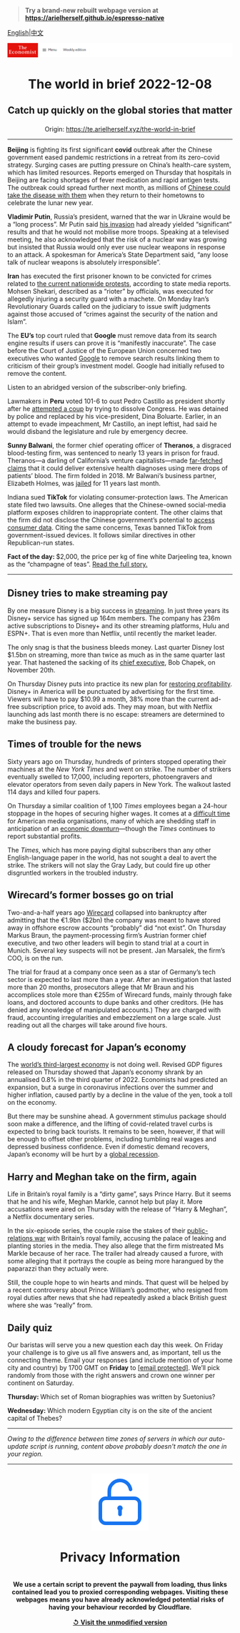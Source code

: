 > **Try a brand-new rebuilt webpage version at https://arielherself.github.io/espresso-native**

[English](https://github.com/arielherself/espresso/blob/main/README.md)|[中文](https://github-com.translate.goog/arielherself/espresso/blob/main/README.md?_x_tr_sl=en&_x_tr_tl=zh-CN&_x_tr_hl=zh-CN&_x_tr_pto=wapp)



![The Economist](menubar.png)

# <p align="center">The world in brief 2022-12-08</p>

## <p align="center">Catch up quickly on the global stories that matter</p>

<p align="center">Origin: <a href="https://te.arielherself.xyz/the-world-in-brief">https://te.arielherself.xyz/the-world-in-brief</a><hr>

<strong>Beijing</strong> is fighting its first significant <strong>covid</strong> outbreak after the Chinese government eased pandemic restrictions in a retreat from its zero-covid strategy. Surging cases are putting pressure on China’s health-care system, which has limited resources. Reports emerged on Thursday that hospitals in Beijing are facing shortages of fever medication and rapid antigen tests. The outbreak could spread further next month, as millions of [Chinese could take the disease with them](https://te.arielherself.xyz/leaders/2022/12/07/china-is-loosening-its-covid-restrictions-at-great-risk) when they return to their hometowns to celebrate the lunar new year.

<strong>Vladimir Putin</strong>, Russia’s president, warned that the war in Ukraine would be a “long process”. Mr Putin said [his invasion](https://te.arielherself.xyz/interactive/international/2022/10/24/vladimir-putin-is-dragging-the-world-back-to-a-bloodier-time) had already yielded “significant” results and that he would not mobilise more troops. Speaking at a televised meeting, he also acknowledged that the risk of a nuclear war was growing but insisted that Russia would only ever use nuclear weapons in response to an attack. A spokesman for America’s State Department said, “any loose talk of nuclear weapons is absolutely irresponsible”.

<strong>Iran</strong> has executed the first prisoner known to be convicted for crimes related to [the current nationwide protests](https://te.arielherself.xyz/middle-east-and-africa/2022/10/18/irans-protests-spread-as-a-notorious-prison-burns), according to state media reports. Mohsen Shekari, described as a “rioter” by officials, was executed for allegedly injuring a security guard with a machete. On Monday Iran’s Revolutionary Guards called on the judiciary to issue swift judgments against those accused of “crimes against the security of the nation and Islam”.

The <strong>EU’s</strong> top court ruled that <strong>Google</strong> must remove data from its search engine results if users can prove it is “manifestly inaccurate”. The case before the Court of Justice of the European Union concerned two executives who wanted [Google](https://te.arielherself.xyz/leaders/2020/07/30/google-has-outgrown-its-corporate-culture) to remove search results linking them to criticism of their group’s investment model. Google had initially refused to remove the content.

Listen to an abridged version of the subscriber-only briefing.

Lawmakers in <strong>Peru</strong> voted 101-6 to oust Pedro Castillo as president shortly after he [attempted a coup](https://te.arielherself.xyz/the-americas/2022/12/07/after-a-bungled-coup-attempt-perus-president-falls) by trying to dissolve Congress. He was detained by police and replaced by his vice-president, Dina Boluarte. Earlier, in an attempt to evade impeachment, Mr Castillo, an inept leftist, had said he would disband the legislature and rule by emergency decree.

<strong>Sunny Balwani</strong>, the former chief operating officer of <strong>Theranos</strong>, a disgraced blood-testing firm, was sentenced to nearly 13 years in prison for fraud. Theranos—a darling of California’s venture capitalists—made [far-fetched claims](https://te.arielherself.xyz/books-and-arts/2018/06/02/the-rise-and-fall-of-elizabeth-holmes-silicon-valleys-startup-queen) that it could deliver extensive health diagnoses using mere drops of patients’ blood. The firm folded in 2018. Mr Balwani’s business partner, Elizabeth Holmes, was [jailed](https://te.arielherself.xyz/business/2022/01/08/a-jury-finds-elizabeth-holmes-guilty-of-fraud) for 11 years last month.

Indiana sued <strong>TikTok</strong> for violating consumer-protection laws. The American state filed two lawsuits. One alleges that the Chinese-owned social-media platform exposes children to inappropriate content. The other claims that the firm did not disclose the Chinese government’s potential to [access consumer data](https://te.arielherself.xyz/interactive/briefing/2022/07/09/the-all-conquering-quaver). Citing the same concerns, Texas banned TikTok from government-issued devices. It follows similar directives in other Republican-run states.

<strong>Fact of the day: </strong>$2,000, the price per kg of fine white Darjeeling tea, known as the “champagne of teas”. [Read the full story.](https://te.arielherself.xyz/the-economist-explains/2022/12/06/why-darjeeling-tea-may-face-extinction)

----------

## Disney tries to make streaming pay

By one measure Disney is a big success in [streaming](https://te.arielherself.xyz/business/disney-netflix-apple-is-anyone-winning-the-streaming-wars/21807591). In just three years its Disney+ service has signed up 164m members. The company has 236m active subscriptions to Disney+ and its other streaming platforms, Hulu and ESPN+. That is even more than Netflix, until recently the market leader.

The only snag is that the business bleeds money. Last quarter Disney lost $1.5bn on streaming, more than twice as much as in the same quarter last year. That hastened the sacking of its [chief executive](https://te.arielherself.xyz/business/2022/11/23/what-disney-can-learn-from-elton-john), Bob Chapek, on November 20th.

On Thursday Disney puts into practice its new plan for [restoring profitability](https://te.arielherself.xyz/leaders/2022/11/21/disney-brings-back-a-star-of-the-past-but-its-real-problem-is-the-script). Disney+ in America will be punctuated by advertising for the first time. Viewers will have to pay $10.99 a month, 38% more than the current ad-free subscription price, to avoid ads. They may moan, but with Netflix launching ads last month there is no escape: streamers are determined to make the business pay.

## Times of trouble for the news

Sixty years ago on Thursday, hundreds of printers stopped operating their machines at the <em>New York Times</em> and went on strike. The number of strikers eventually swelled to 17,000, including reporters, photoengravers and elevator operators from seven daily papers in New York. The walkout lasted 114 days and killed four papers.

On Thursday a similar coalition of 1,100 <em>Times</em> employees began a 24-hour stoppage in the hopes of securing higher wages. It comes at a [difficult time](https://te.arielherself.xyz/united-states/2022/04/16/startups-aim-to-reinvigorate-local-news-in-america) for American media organisations, many of which are shedding staff in anticipation of an [economic downturn](https://te.arielherself.xyz/the-world-ahead/2022/11/18/the-american-economy-is-set-for-a-downturn-not-a-crisis)—though the <em>Times</em> continues to report substantial profits.

The <em>Times</em>, which has more paying digital subscribers than any other English-language paper in the world, has not sought a deal to avert the strike. The strikers will not slay the Gray Lady, but could fire up other disgruntled workers in the troubled industry.

## Wirecard’s former bosses go on trial

Two-and-a-half years ago [Wirecard](https://te.arielherself.xyz/finance-and-economics/2020/06/25/how-wirecard-fooled-most-of-the-people-all-of-the-time) collapsed into bankruptcy after admitting that the €1.9bn ($2bn) the company was meant to have stored away in offshore escrow accounts “probably” did “not exist”. On Thursday Markus Braun, the payment-processing firm’s Austrian former chief executive, and two other leaders will begin to stand trial at a court in Munich. Several key suspects will not be present. Jan Marsalek, the firm’s COO, is on the run.

The trial for fraud at a company once seen as a star of Germany’s tech sector is expected to last more than a year. After an investigation that lasted more than 20 months, prosecutors allege that Mr Braun and his accomplices stole more than €255m of Wirecard funds, mainly through fake loans, and doctored accounts to dupe banks and other creditors. (He has denied any knowledge of manipulated accounts.) They are charged with fraud, accounting irregularities and embezzlement on a large scale. Just reading out all the charges will take around five hours.

## A cloudy forecast for Japan’s economy

The [world’s third-largest economy](https://te.arielherself.xyz/finance-and-economics/2022/07/14/the-legacy-of-abe-shinzo-will-shape-japans-economy-for-years) is not doing well. Revised GDP figures released on Thursday showed that Japan’s economy shrank by an annualised 0.8% in the third quarter of 2022. Economists had predicted an expansion, but a surge in coronavirus infections over the summer and higher inflation, caused partly by a decline in the value of the yen, took a toll on the economy. 

But there may be sunshine ahead. A government stimulus package should soon make a difference, and the lifting of covid-related travel curbs is expected to bring back tourists. It remains to be seen, however, if that will be enough to offset other problems, including tumbling real wages and depressed business confidence. Even if domestic demand recovers, Japan’s economy will be hurt by a [global recession](https://te.arielherself.xyz/the-world-ahead/2022/11/18/why-a-global-recession-is-inevitable-in-2023).

## Harry and Meghan take on the firm, again

Life in Britain’s royal family is a “dirty game”, says Prince Harry. But it seems that he and his wife, Meghan Markle, cannot help but play it. More accusations were aired on Thursday with the release of “Harry &amp; Meghan”, a Netflix documentary series.

In the six-episode series, the couple raise the stakes of their [public-relations war](https://te.arielherself.xyz/britain/2021/03/08/prince-harry-and-meghan-markle-take-on-the-firm) with Britain’s royal family, accusing the palace of leaking and planting stories in the media. They also allege that the firm mistreated Ms Markle because of her race. The trailer had already caused a furore, with some alleging that it portrays the couple as being more harangued by the paparazzi than they actually were.

Still, the couple hope to win hearts and minds. That quest will be helped by a recent controversy about Prince William’s godmother, who resigned from royal duties after news that she had repeatedly asked a black British guest where she was “really” from.

## Daily quiz

Our baristas will serve you a new question each day this week. On Friday your challenge is to give us all five answers and, as important, tell us the connecting theme. Email your responses (and include mention of your home city and country) by 1700 GMT on <strong>Friday</strong> to [<span class="__cf_email__" data-cfemail="9dcce8f4e7d8eeedeff8eeeef2ddf8fef2f3f2f0f4eee9b3fef2f0">[email&#160;protected]</span>](https://mail.google.com/mail/?view=cm&amp;fs=1&amp;tf=1&amp;to=QuizEspresso@te.arielherself.xyz). We’ll pick randomly from those with the right answers and crown one winner per continent on Saturday.

<strong>Thursday: </strong>Which set of Roman biographies was written by Suetonius?

<strong>Wednesday: </strong>Which modern Egyptian city is on the site of the ancient capital of Thebes?

----------

*Owing to the difference between time zones of servers in which our auto-update script is running, content above probably doesn't match the one in your region.*

|<br><div align="center"><img src="unlock.png" /><h1>Privacy Information</h1></div></br>We use a certain script to prevent the paywall from loading, thus links contained lead you to proxied corresponding webpages. Visiting these webpages means you have already acknowledged potential risks of having your behaviour recorded by Cloudflare.<br><br>[&#x21BA; Visit the unmodified version](README.raw.md)<br><br>|
|-----|
